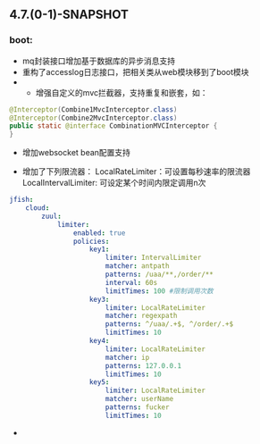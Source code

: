 


## 4.7.(0-1)-SNAPSHOT
### boot:
- mq封装接口增加基于数据库的异步消息支持
- 重构了accesslog日志接口，把相关类从web模块移到了boot模块
- * 增强自定义的mvc拦截器，支持重复和嵌套，如：
```Java
@Interceptor(Combine1MvcInterceptor.class)
@Interceptor(Combine2MvcInterceptor.class)
public static @interface CombinationMVCInterceptor {
}
```
- 增加websocket bean配置支持


- 增加了下列限流器：
	LocalRateLimiter：可设置每秒速率的限流器
	LocalIntervalLimiter: 可设定某个时间内限定调用n次
```yaml
jfish: 
	cloud: 
		zuul: 
			limiter: 
				enabled: true
				policies: 
					key1:
						limiter: IntervalLimiter
						matcher: antpath
						patterns: /uaa/**,/order/**
						interval: 60s
						limitTimes: 100 #限制调用次数
					key3: 
						limiter: LocalRateLimiter
						matcher: regexpath
						patterns: ^/uaa/.+$, ^/order/.+$
						limitTimes: 10
					key4: 
						limiter: LocalRateLimiter
						matcher: ip
						patterns: 127.0.0.1
						limitTimes: 10
					key5: 
						limiter: LocalRateLimiter
						matcher: userName
						patterns: fucker
						limitTimes: 10
```
- 

